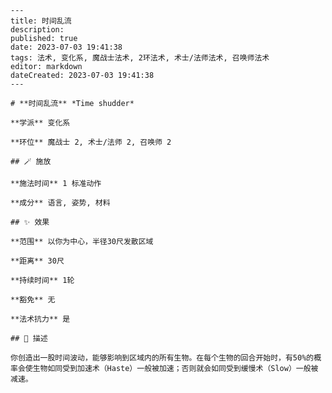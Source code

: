 
    ---
    title: 时间乱流
    description: 
    published: true
    date: 2023-07-03 19:41:38
    tags: 法术, 变化系, 魔战士法术, 2环法术, 术士/法师法术, 召唤师法术
    editor: markdown
    dateCreated: 2023-07-03 19:41:38
    ---

    # **时间乱流** *Time shudder*

    **学派** 变化系 

    **环位** 魔战士 2, 术士/法师 2, 召唤师 2

    ## 🪄 施放

    **施法时间** 1 标准动作

    **成分** 语言, 姿势, 材料

    ## ✨ 效果  

    **范围** 以你为中心，半径30尺发散区域

    **距离** 30尺  

    **持续时间** 1轮 

    **豁免** 无

    **法术抗力** 是

    ## 📖 描述

    你创造出一股时间波动，能够影响到区域内的所有生物。在每个生物的回合开始时，有50%的概率会使生物如同受到加速术（Haste）一般被加速；否则就会如同受到缓慢术（Slow）一般被减速。
    